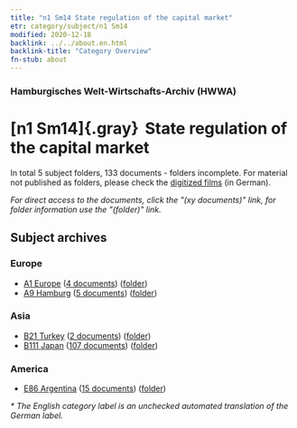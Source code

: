```yaml
---
title: "n1 Sm14 State regulation of the capital market"
etr: category/subject/n1 Sm14
modified: 2020-12-18
backlink: ../../about.en.html
backlink-title: "Category Overview"
fn-stub: about
---
```


### Hamburgisches Welt-Wirtschafts-Archiv (HWWA)
# [n1 Sm14]{.gray}&#8201; State regulation of the capital market&#160; 





In total 5 subject folders, 133 documents - folders incomplete.
For material not published as folders, please check the [digitized films](/film/h1_sh) (in German).

_For direct access to the documents, click the "(xy documents)" link, for folder information use the "(folder)" link._

## Subject archives



### Europe

- [A1 Europe](../../../geo/about.en.html#A1) (<a href="https://dfg-viewer.de/show/?tx_dlf[id]=https://pm20.zbw.eu/mets/sh/1408xx/140892/1449xx/144947/public.mets.en.xml" target="_blank">4 documents</a>) ([folder](http://purl.org/pressemappe20/folder/sh/140892,144947))
- [A9 Hamburg](../../../geo/about.en.html#A9) (<a href="https://dfg-viewer.de/show/?tx_dlf[id]=https://pm20.zbw.eu/mets/sh/1409xx/140905/1449xx/144947/public.mets.en.xml" target="_blank">5 documents</a>) ([folder](http://purl.org/pressemappe20/folder/sh/140905,144947))

### Asia

- [B21 Turkey](../../../geo/about.en.html#B21) (<a href="https://dfg-viewer.de/show/?tx_dlf[id]=https://pm20.zbw.eu/mets/sh/1411xx/141111/1449xx/144947/public.mets.en.xml" target="_blank">2 documents</a>) ([folder](http://purl.org/pressemappe20/folder/sh/141111,144947))
- [B111 Japan](../../../geo/about.en.html#B111) (<a href="https://dfg-viewer.de/show/?tx_dlf[id]=https://pm20.zbw.eu/mets/sh/1412xx/141272/1449xx/144947/public.mets.en.xml" target="_blank">107 documents</a>) ([folder](http://purl.org/pressemappe20/folder/sh/141272,144947))

### America

- [E86 Argentina](../../../geo/about.en.html#E86) (<a href="https://dfg-viewer.de/show/?tx_dlf[id]=https://pm20.zbw.eu/mets/sh/1416xx/141692/1449xx/144947/public.mets.en.xml" target="_blank">15 documents</a>) ([folder](http://purl.org/pressemappe20/folder/sh/141692,144947))


_* The English category label is an unchecked automated translation of the German label._

